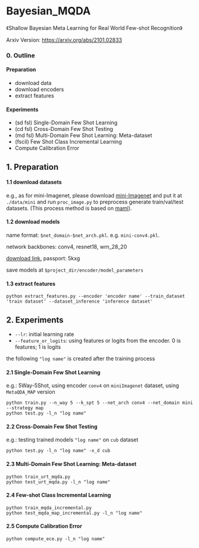 # Bayesian_MQDA
《Shallow Bayesian Meta Learning for Real World Few-shot Recognition》

Arxiv Version: https://arxiv.org/abs/2101.02833

### 0. Outline
#### Preparation
  - download data
  - download encoders
  - extract features
#### Experiments
  - (sd fsl) Single-Domain Few Shot Learning
  - (cd fsl) Cross-Domain Few Shot Testing
  - (md fsl) Multi-Domain Few Shot Learning: Meta-dataset
  - (fscil) Few Shot Class Incremental Learning
  - Compute Calibration Error

## 1. Preparation
#### 1.1 download datasets
e.g., as for mini-Imagenet, please download [mini-Imagenet](https://drive.google.com/open?id=0B3Irx3uQNoBMQ1FlNXJsZUdYWEE) and put it at ```./data/mini``` and run ```proc_image.py``` to preprocess generate train/val/test datasets. (This process method is based on [maml](https://github.com/cbfinn/maml)).

#### 1.2 download models
name format: ```$net_domain-$net_arch.pkl```. e.g. ```mini-conv4.pkl```.

network backbones: conv4, resnet18, wrn_28_20

[download link.](https://pan.baidu.com/s/1Jcoyo-xk70axNr4ETZ0s1A) passport: 5kxg

save models at ```$project_dir/encoder/model_parameters```

#### 1.3 extract features

```
python extract_features.py --encoder 'encoder name' --train_dataset 'train dataset' --dataset_inference 'inference dataset'
```


## 2. Experiments
* ``` --lr ```: initial learning rate
* ``` --feature_or_logits ```: using features or logits from the encoder. 0 is features; 1 is logits

the following ``` "log name" ``` is created after the training process
#### 2.1 Single-Domain Few Shot Learning
e.g.: 5Way-5Shot, using encoder ```conv4``` on ```miniImagenet``` dataset, using ```MetaQDA_MAP``` version

```
python train.py --n_way 5 --k_spt 5 --net_arch conv4 --net_domain mini --strategy map
python test.py -l_n "log name"
```

#### 2.2 Cross-Domain Few Shot Testing
e.g.: testing trained models ``` "log name" ``` on ```cub``` dataset
```
python test.py -l_n "log name" -x_d cub
```
#### 2.3 Multi-Domain Few Shot Learning: Meta-dataset
```
python train_urt_mqda.py
python test_urt_mqda.py -l_n "log name"
```
#### 2.4 Few-shot Class Incremental Learning
```
python train_mqda_incremental.py
python test_mqda_map_incremental.py -l_n "log name"
```
#### 2.5 Compute Calibration Error
```
python compute_ece.py -l_n "log name"
```
